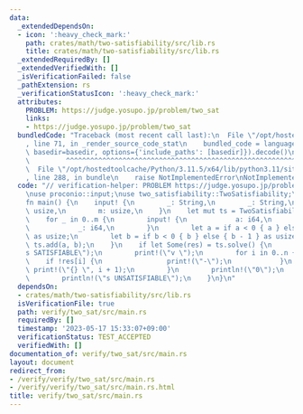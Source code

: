 ```yaml
---
data:
  _extendedDependsOn:
  - icon: ':heavy_check_mark:'
    path: crates/math/two-satisfiability/src/lib.rs
    title: crates/math/two-satisfiability/src/lib.rs
  _extendedRequiredBy: []
  _extendedVerifiedWith: []
  _isVerificationFailed: false
  _pathExtension: rs
  _verificationStatusIcon: ':heavy_check_mark:'
  attributes:
    PROBLEM: https://judge.yosupo.jp/problem/two_sat
    links:
    - https://judge.yosupo.jp/problem/two_sat
  bundledCode: "Traceback (most recent call last):\n  File \"/opt/hostedtoolcache/Python/3.11.5/x64/lib/python3.11/site-packages/onlinejudge_verify/documentation/build.py\"\
    , line 71, in _render_source_code_stat\n    bundled_code = language.bundle(stat.path,\
    \ basedir=basedir, options={'include_paths': [basedir]}).decode()\n          \
    \         ^^^^^^^^^^^^^^^^^^^^^^^^^^^^^^^^^^^^^^^^^^^^^^^^^^^^^^^^^^^^^^^^^^^^^^^^^^^^^^^^^\n\
    \  File \"/opt/hostedtoolcache/Python/3.11.5/x64/lib/python3.11/site-packages/onlinejudge_verify/languages/rust.py\"\
    , line 288, in bundle\n    raise NotImplementedError\nNotImplementedError\n"
  code: "// verification-helper: PROBLEM https://judge.yosupo.jp/problem/two_sat\n\
    \nuse proconio::input;\nuse two_satisfiability::TwoSatisfiability;\n\n#[proconio::fastout]\n\
    fn main() {\n    input! {\n        _: String,\n        _: String,\n        n:\
    \ usize,\n        m: usize,\n    }\n    let mut ts = TwoSatisfiability::new(n);\n\
    \    for _ in 0..m {\n        input! {\n            a: i64,\n            b: i64,\n\
    \            _: i64,\n        }\n        let a = if a < 0 { a } else { a - 1 }\
    \ as usize;\n        let b = if b < 0 { b } else { b - 1 } as usize;\n       \
    \ ts.add(a, b);\n    }\n    if let Some(res) = ts.solve() {\n        println!(\"\
    s SATISFIABLE\");\n        print!(\"v \");\n        for i in 0..n {\n        \
    \    if !res[i] {\n                print!(\"-\");\n            }\n           \
    \ print!(\"{} \", i + 1);\n        }\n        println!(\"0\");\n    } else {\n\
    \        println!(\"s UNSATISFIABLE\");\n    }\n}\n"
  dependsOn:
  - crates/math/two-satisfiability/src/lib.rs
  isVerificationFile: true
  path: verify/two_sat/src/main.rs
  requiredBy: []
  timestamp: '2023-05-17 15:33:07+09:00'
  verificationStatus: TEST_ACCEPTED
  verifiedWith: []
documentation_of: verify/two_sat/src/main.rs
layout: document
redirect_from:
- /verify/verify/two_sat/src/main.rs
- /verify/verify/two_sat/src/main.rs.html
title: verify/two_sat/src/main.rs
---
```


